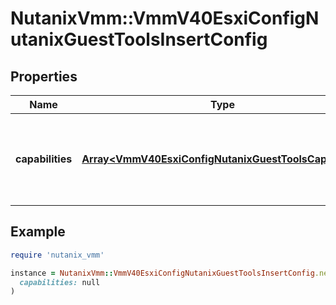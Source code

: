 # NutanixVmm::VmmV40EsxiConfigNutanixGuestToolsInsertConfig

## Properties

| Name | Type | Description | Notes |
| ---- | ---- | ----------- | ----- |
| **capabilities** | [**Array&lt;VmmV40EsxiConfigNutanixGuestToolsCapability&gt;**](VmmV40EsxiConfigNutanixGuestToolsCapability.md) | The list of the application names that are enabled on the guest VM. | [optional] |

## Example

```ruby
require 'nutanix_vmm'

instance = NutanixVmm::VmmV40EsxiConfigNutanixGuestToolsInsertConfig.new(
  capabilities: null
)
```

